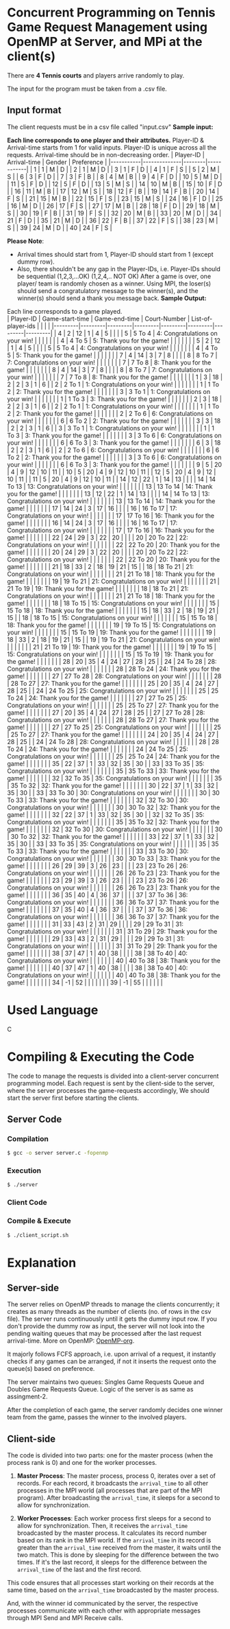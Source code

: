 
#	Concurrent Programming on Tennis Game Request Management using OpenMP at Server, and MPi at the client(s)
There are  **4 Tennis courts** and players arrive randomly to play.


The input for the program must be taken from a .csv file.   
## Input format
The client requests must be in a csv file called "input.csv"
**Sample input:**

**Each line corresponds to one player and their attributes.**
Player-ID & Arrival-time starts from 1 for valid inputs. Player-ID is unique across all the requests. Arrival-time should be in non-decreasing order. 
| Player-ID | Arrival-time | Gender | Preference |
|-----------|--------------|--------|------------|
| 1         | 1            | M      | D          |
| 2         | 1            | M      | D          |
| 3         | 1            | F      | D          |
| 4         | 1            | F      | S          |
| 5         | 2            | M      | S          |
| 6         | 3            | F      | D          |
| 7         | 3            | F      | B          |
| 8         | 4            | M      | B          |
| 9         | 4            | F      | D          |
| 10        | 5            | M      | D          |
| 11        | 5            | F      | D          |
| 12        | 5            | F      | D          |
| 13        | 5            | M      | S          |
| 14        | 10           | M      | B          |
| 15        | 10           | F      | D          |
| 16        | 11           | M      | B          |
| 17        | 12           | M      | S          |
| 18        | 12           | F      | B          |
| 19        | 14           | F      | B          |
| 20        | 14           | F      | S          |
| 21        | 15           | M      | B          |
| 22        | 15           | F      | S          |
| 23        | 15           | M      | S          |
| 24        | 16           | F      | D          |
| 25        | 16           | M      | D          |
| 26        | 17           | F      | S          |
| 27        | 17           | M      | B          |
| 28        | 18           | F      | D          |
| 29        | 18           | M      | S          |
| 30        | 19           | F      | B          |
| 31        | 19           | F      | S          |
| 32        | 20           | M      | B          |
| 33        | 20           | M      | D          |
| 34        | 21           | F      | D          |
| 35        | 21           | M      | D          |
| 36        | 22           | F      | B          |
| 37        | 22           | F      | S          |
| 38        | 23           | M      | S          |
| 39        | 24           | M      | D          |
| 40        | 24           | F      | S          |

  **Please Note**: 
   - Arrival times should start from 1, Player-ID should start from 1 (except dummy row).
   - Also, there shouldn't be any gap in the Player-IDs, i.e. Player-IDs should be sequential (1,2,3,...OK) (1,2,4,.. NOT OK)
After a game is over, one player/ team is randomly chosen as a winner.
Using MPI, the loser(s) should send a congratulatory message to the winner(s), and the winner(s) should send a thank you message back.
**Sample Output:**

Each line corresponds to a game played.  
| Player-ID | Game-start-time | Game-end-time | Court-Number | List-of-player-ids |         |           |           |
|---------|---------|---------|---------|---------|---------|---------|---------| 
| 4       | 2       | 12      | 1       | 4       | 5       |         |         | 
| 5       | 5 To 4  | 4: Congratulations on your win! |         |         |         |         |         | 
| 4       | 4 To 5  | 5: Thank you for the game!       |         |         |         |         |         | 
| 5       | 2       | 12      | 1       | 4       | 5       |         |         | 
| 5       | 5 To 4  | 4: Congratulations on your win! |         |         |         |         |         | 
| 4       | 4 To 5  | 5: Thank you for the game!       |         |         |         |         |         | 
| 7       | 4       | 14      | 3       | 7       | 8       |         |         | 
| 8       | 8 To 7  | 7: Congratulations on your win! |         |         |         |         |         | 
| 7       | 7 To 8  | 8: Thank you for the game!       |         |         |         |         |         | 
| 8       | 4       | 14      | 3       | 7       | 8       |         |         | 
| 8       | 8 To 7  | 7: Congratulations on your win! |         |         |         |         |         | 
| 7       | 7 To 8  | 8: Thank you for the game!       |         |         |         |         |         | 
| 1       | 3       | 18      | 2       | 2       | 3       | 1       | 6       | 
| 2       | 2 To 1  | 1: Congratulations on your win! |         |         |         |         |         | 
| 1       | 1 To 2  | 2: Thank you for the game!       |         |         |         |         |         | 
| 3       | 3 To 1  | 1: Congratulations on your win! |         |         |         |         |         | 
| 1       | 1 To 3  | 3: Thank you for the game!       |         |         |         |         |         | 
| 2       | 3       | 18      | 2       | 2       | 3       | 1       | 6       | 
| 2       | 2 To 1  | 1: Congratulations on your win! |         |         |         |         |         | 
| 1       | 1 To 2  | 2: Thank you for the game!       |         |         |         |         |         | 
| 2       | 2 To 6  | 6: Congratulations on your win! |         |         |         |         |         | 
| 6       | 6 To 2  | 2: Thank you for the game!       |         |         |         |         |         | 
| 3       | 3       | 18      | 2       | 2       | 3       | 1       | 6       | 
| 3       | 3 To 1  | 1: Congratulations on your win! |         |         |         |         |         | 
| 1       | 1 To 3  | 3: Thank you for the game!       |         |         |         |         |         | 
| 3       | 3 To 6  | 6: Congratulations on your win! |         |         |         |         |         | 
| 6       | 6 To 3  | 3: Thank you for the game!       |         |         |         |         |         | 
| 6       | 3       | 18      | 2       | 2       | 3       | 1       | 6       | 
| 2       | 2 To 6  | 6: Congratulations on your win! |         |         |         |         |         | 
| 6       | 6 To 2  | 2: Thank you for the game!       |         |         |         |         |         | 
| 3       | 3 To 6  | 6: Congratulations on your win! |         |         |         |         |         | 
| 6       | 6 To 3  | 3: Thank you for the game!       |         |         |         |         |         | 
| 9       | 5       | 20      | 4       | 9       | 12      | 10      | 11      | 
| 10      | 5       | 20      | 4       | 9       | 12      | 10      | 11      | 
| 12      | 5       | 20      | 4       | 9       | 12      | 10      | 11      | 
| 11      | 5       | 20      | 4       | 9       | 12      | 10      | 11      | 
| 14      | 12      | 22      | 1       | 14      | 13      |         |         | 
| 14      | 14 To 13 | 13: Congratulations on your win! |         |         |         |         |         | 
| 13      | 13 To 14 | 14: Thank you for the game!       |         |         |         |         |         | 
| 13      | 12      | 22      | 1       | 14      | 13      |         |         | 
| 14      | 14 To 13 | 13: Congratulations on your win! |         |         |         |         |         | 
| 13      | 13 To 14 | 14: Thank you for the game!       |         |         |         |         |         | 
| 17      | 14      | 24      | 3       | 17      | 16      |         |         | 
| 16      | 16 To 17 | 17: Congratulations on your win! |         |         |         |         |         | 
| 17      | 17 To 16 | 16: Thank you for the game!       |         |         |         |         |         | 
| 16      | 14      | 24      | 3       | 17      | 16      |         |         | 
| 16      | 16 To 17 | 17: Congratulations on your win! |         |         |         |         |         | 
| 17      | 17 To 16 | 16: Thank you for the game!       |         |         |         |         |         | 
| 22      | 24      | 29      | 3       | 22      | 20      |         |         | 
| 20      | 20 To 22 | 22: Congratulations on your win! |         |         |         |         |         | 
| 22      | 22 To 20 | 20: Thank you for the game!       |         |         |         |         |         | 
| 20      | 24      | 29      | 3       | 22      | 20      |         |         | 
| 20      | 20 To 22 | 22: Congratulations on your win! |         |         |         |         |         | 
| 22      | 22 To 20 | 20: Thank you for the game!       |         |         |         |         |         | 
| 21      | 18      | 33      | 2       | 18      | 19      | 21      | 15      | 
| 18      | 18 To 21 | 21: Congratulations on your win! |         |         |         |         |         | 
| 21      | 21 To 18 | 18: Thank you for the game!       |         |         |         |         |         | 
| 19      | 19 To 21 | 21: Congratulations on your win! |         |         |         |         |         | 
| 21      | 21 To 19 | 19: Thank you for the game!       |         |         |         |         |         | 
| 18      | 18 To 21 | 21: Congratulations on your win! |         |         |         |         |         | 
| 21      | 21 To 18 | 18: Thank you for the game!       |         |         |         |         |         | 
| 18      | 18 To 15 | 15: Congratulations on your win! |         |         |         |         |         | 
| 15      | 15 To 18 | 18: Thank you for the game!       |         |         |         |         |         | 
| 15      | 18      | 33      | 2       | 18      | 19      | 21      | 15      | 
| 18      | 18 To 15 | 15: Congratulations on your win! |         |         |         |         |         | 
| 15      | 15 To 18 | 18: Thank you for the game!       |         |         |         |         |         | 
| 19      | 19 To 15 | 15: Congratulations on your win! |         |         |         |         |         | 
| 15      | 15 To 19 | 19: Thank you for the game!       |         |         |         |         |         | 
| 19      | 18      | 33      | 2       | 18      | 19      | 21      | 15      | 
| 19      | 19 To 21 | 21: Congratulations on your win! |         |         |         |         |         | 
| 21      | 21 To 19 | 19: Thank you for the game!       |         |         |         |         |         | 
| 19      | 19 To 15 | 15: Congratulations on your win! |         |         |         |         |         | 
| 15      | 15 To 19 | 19: Thank you for the game!       |         |         |         |         |         | 
| 28      | 20      | 35      | 4       | 24      | 27      | 28      | 25      | 
| 24      | 24 To 28 | 28: Congratulations on your win! |         |         |         |         |         | 
| 28      | 28 To 24 | 24: Thank you for the game!       |         |         |         |         |         | 
| 27      | 27 To 28 | 28: Congratulations on your win! |         |         |         |         |         | 
| 28      | 28 To 27 | 27: Thank you for the game!       |         |         |         |         |         | 
| 25      | 20      | 35      | 4       | 24      | 27      | 28      | 25      | 
| 24      | 24 To 25 | 25: Congratulations on your win! |         |         |         |         |         | 
| 25      | 25 To 24 | 24: Thank you for the game!       |         |         |         |         |         | 
| 27      | 27 To 25 | 25: Congratulations on your win! |         |         |         |         |         | 
| 25      | 25 To 27 | 27: Thank you for the game!       |         |         |         |         |         | 
| 27      | 20      | 35      | 4       | 24      | 27      | 28      | 25      | 
| 27      | 27 To 28 | 28: Congratulations on your win! |         |         |         |         |         | 
| 28      | 28 To 27 | 27: Thank you for the game!       |         |         |         |         |         | 
| 27      | 27 To 25 | 25: Congratulations on your win! |         |         |         |         |         | 
| 25      | 25 To 27 | 27: Thank you for the game!       |         |         |         |         |         | 
| 24      | 20      | 35      | 4       | 24      | 27      | 28      | 25      | 
| 24      | 24 To 28 | 28: Congratulations on your win! |         |         |         |         |         | 
| 28      | 28 To 24 | 24: Thank you for the game!       |         |         |         |         |         | 
| 24      | 24 To 25 | 25: Congratulations on your win! |         |         |         |         |         | 
| 25      | 25 To 24 | 24: Thank you for the game!       |         |         |         |         |         | 
| 35      | 22      | 37      | 1       | 33      | 32      | 35      | 30      | 
| 33      | 33 To 35 | 35: Congratulations on your win! |         |         |         |         |         | 
| 35      | 35 To 33 | 33: Thank you for the game!       |         |         |         |         |         | 
| 32      | 32 To 35 | 35: Congratulations on your win! |         |         |         |         |         | 
| 35      | 35 To 32 | 32: Thank you for the game!       |         |         |         |         |         | 
| 30      | 22      | 37      | 1       | 33      | 32      | 35      | 30      | 
| 33      | 33 To 30 | 30: Congratulations on your win! |         |         |         |         |         | 
| 30      | 30 To 33 | 33: Thank you for the game!       |         |         |         |         |         | 
| 32      | 32 To 30 | 30: Congratulations on your win! |         |         |         |         |         | 
| 30      | 30 To 32 | 32: Thank you for the game!       |         |         |         |         |         | 
| 32      | 22      | 37      | 1       | 33      | 32      | 35      | 30      | 
| 32      | 32 To 35 | 35: Congratulations on your win! |         |         |         |         |         | 
| 35      | 35 To 32 | 32: Thank you for the game!       |         |         |         |         |         | 
| 32      | 32 To 30 | 30: Congratulations on your win! |         |         |         |         |         | 
| 30      | 30 To 32 | 32: Thank you for the game!       |         |         |         |         |         | 
| 33      | 22      | 37      | 1       | 33      | 32      | 35      | 30      | 
| 33      | 33 To 35 | 35: Congratulations on your win! |         |         |         |         |         | 
| 35      | 35 To 33 | 33: Thank you for the game!       |         |         |         |         |         | 
| 33      | 33 To 30 | 30: Congratulations on your win! |         |         |         |         |         | 
| 30      | 30 To 33 | 33: Thank you for the game!       |         |         |         |         |         | 
| 26      | 29      | 39      | 3       | 26      | 23      |         |         | 
| 23      | 23 To 26 | 26: Congratulations on your win! |         |         |         |         |         | 
| 26      | 26 To 23 | 23: Thank you for the game!       |         |         |         |         |         | 
| 23      | 29      | 39      | 3       | 26      | 23      |         |         | 
| 23      | 23 To 26 | 26: Congratulations on your win! |         |         |         |         |         | 
| 26      | 26 To 23 | 23: Thank you for the game!       |         |         |         |         |         | 
| 36      | 35      | 40      | 4       | 36      | 37      |         |         | 
| 37      | 37 To 36 | 36: Congratulations on your win! |         |         |         |         |         | 
| 36      | 36 To 37 | 37: Thank you for the game!       |         |         |         |         |         | 
| 37      | 35      | 40      | 4       | 36      | 37      |         |         | 
| 37      | 37 To 36 | 36: Congratulations on your win! |         |         |         |         |         | 
| 36      | 36 To 37 | 37: Thank you for the game!       |         |         |         |         |         | 
| 31      | 33      | 43      | 2       | 31      | 29      |         |         | 
| 29      | 29 To 31 | 31: Congratulations on your win! |         |         |         |         |         | 
| 31      | 31 To 29 | 29: Thank you for the game!       |         |         |         |         |         | 
| 29      | 33      | 43      | 2       | 31      | 29      |         |         | 
| 29      | 29 To 31 | 31: Congratulations on your win! |         |         |         |         |         | 
| 31      | 31 To 29 | 29: Thank you for the game!       |         |         |         |         |         | 
| 38      | 37      | 47      | 1       | 40      | 38      |         |         | 
| 38      | 38 To 40 | 40: Congratulations on your win! |         |         |         |         |         | 
| 40      | 40 To 38 | 38: Thank you for the game!       |         |         |         |         |         | 
| 40      | 37      | 47      | 1       | 40      | 38      |         |         | 
| 38      | 38 To 40 | 40: Congratulations on your win! |         |         |         |         |         | 
| 40      | 40 To 38 | 38: Thank you for the game!       |         |         |         |         |         | 
| 34      | -1      | 52      |         |         |         |         |         | 
| 39      | -1      | 55      |         |         |         |         |         | 




  
# Used Language

C
# Compiling & Executing the Code
The code to manage the requests is divided into a client-server concurrent programming model.
Each request is sent by the client-side to the server, where the server processes the game-requests accordingly,
We should start the server first before starting the clients.
## Server Code
### Compilation
```bash
$ gcc -o server server.c -fopenmp
```
### Execution 
```bash
$ ./server
```
### Client Code
### Compile & Execute
```bash
$ ./client_script.sh
```
# Explanation
## Server-side
The server relies on OpenMP threads to manage the clients concurrently; it creates as many threads as the number of clients (no. of rows in the csv file). The server runs continuously until it gets the dummy input row. If you don't provide the dummy row as input, the server will not look into the pending waiting queues that may be processed after the last request arrival-time. 
More on OpenMP: [OpenMP-org](https://openmp.org).

It majorly follows FCFS approach, i.e. upon arrival of a request, it instantly checks if any games can be arranged, if not it inserts the request onto the queue(s) based on preference.

The server maintains two queues: Singles Game Requests Queue and Doubles Game Requests Queue.
Logic of the server is as same as assingment-2.

After the completion of each game, the server randomly decides one winner team from the game, passes the winner to the involved players.

## Client-side
The code is divided into two parts: one for the master process (when the process rank is 0) and one for the worker processes.

1. **Master Process**: The master process, process 0, iterates over a set of records. For each record, it broadcasts the `arrival_time` to all other processes in the MPI world (all processes that are part of the MPI program). After broadcasting the `arrival_time`, it sleeps for a second to allow for synchronization.

2. **Worker Processes**: Each worker process first sleeps for a second to allow for synchronization. Then, it receives the `arrival_time` broadcasted by the master process. It calculates its record number based on its rank in the MPI world. If the `arrival_time` in its record is greater than the `arrival_time` received from the master, it waits until the two match. This is done by sleeping for the difference between the two times. If it's the last record, it sleeps for the difference between the `arrival_time` of the last and the first record.

This code ensures that all processes start working on their records at the same time, based on the `arrival_time` broadcasted by the master process.

And, with the winner id communicated by the server, the respective processes communicate with each other with appropriate messages through MPI Send and MPI Receive calls.


